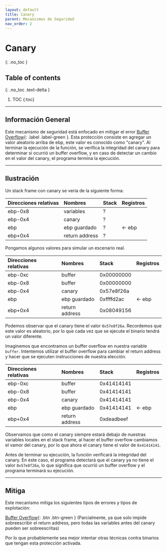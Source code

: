 ```yaml
---
layout: default
title: Canary
parent: Mecanismos de Seguridad
nav_order: 2
---
```


# Canary
{: .no_toc }

## Table of contents
{: .no_toc .text-delta }

1. TOC
{:toc}

---

## Información General

Este mecanismo de seguridad está enfocado en mitigar el error
[Buffer Overflow](../../tipos_errores/espacial/buffer_overflow.html){: .label .label-green }.
Esta protección consiste en  agregar un valor aleatorio arriba de ebp,
este valor es conocido como "canary". Al terminar la ejecución de la función,
se verifica la integridad del canary para determinar si ocurrió un buffer
overflow, y en caso de detectar un cambio en el valor del canary, el
programa termina la ejecución.

---

## Ilustración

Un stack frame con canary se vería de la siguiente forma:

| Direcciones relativas  | Nombres        | Stack       | Registros   |
|:-----------------------|:---------------|:------------|:------------|
| ebp-0x8                | variables      | ?           |             |
| ebp-0x4                | canary         | ?           |             |
| ebp                    | ebp guardado   | ?           | <- ebp      |
| ebp+0x4                | return address | ?           |             |

Pongamos algunos valores para simular un escenario real.

| Direcciones relativas  | Nombres        | Stack       | Registros   |
|:-----------------------|:---------------|:------------|:------------|
| ebp-0xc                | buffer         | 0x00000000  |             |
| ebp-0x8                | buffer         | 0x00000000  |             |
| ebp-0x4                | canary         | 0x57e8f26a  |             |
| ebp                    | ebp guardado   | 0xffffd2ac  | <- ebp      |
| ebp+0x4                | return address | 0x08049156  |             |

Podemos observar que el canary tiene el valor `0x57e8f26a`. Recordemos que
este valor es aleatorio, por lo que cada vez que se ejecute el binario
tendrá un valor diferente.

Imaginemos que encontramos un buffer overflow en nuestra variable `buffer`.
Intentemos utilizar el buffer overflow para cambiar el return address y
hacer que se ejecuten instrucciones de nuestra elección.

| Direcciones relativas  | Nombres        | Stack       | Registros   |
|:-----------------------|:---------------|:------------|:------------|
| ebp-0xc                | buffer         | 0x41414141  |             |
| ebp-0x8                | buffer         | 0x41414141  |             |
| ebp-0x4                | canary         | 0x41414141  |             |
| ebp                    | ebp guardado   | 0x41414141  | <- ebp      |
| ebp+0x4                | return address | 0xdeadbeef  |             |

Observamos que como el canary siempre estará debajo de nuestras variables
locales en el stack frame, al hacer el buffer overflow cambiamos el vamor
del canary, por lo que ahora el canary tiene el valor de `0x41414141`.

Antes de terminar su ejecución, la función verificará la integridad del
canary. En este caso, el programa detectará que el canary ya no tiene el
valor `0x57e8f26a`, lo que significa que ocurrió un buffer overflow y el
programa terminará su ejecución.

---

## Mitiga

Este mecanismo mitiga los siguientes tipos de errores y tipos de explotación:

[Buffer Overflow](../../tipos_errores/espacial/buffer_overflow.html){: .btn .btn-green }
(Parcialmente, ya que solo impide sobreescribir el return address, pero todas
las variables antes del canary pueden ser sobreescritas)

Por lo que probablemente sea mejor intentar otras técnicas contra binarios
que tengan esta protección activada.